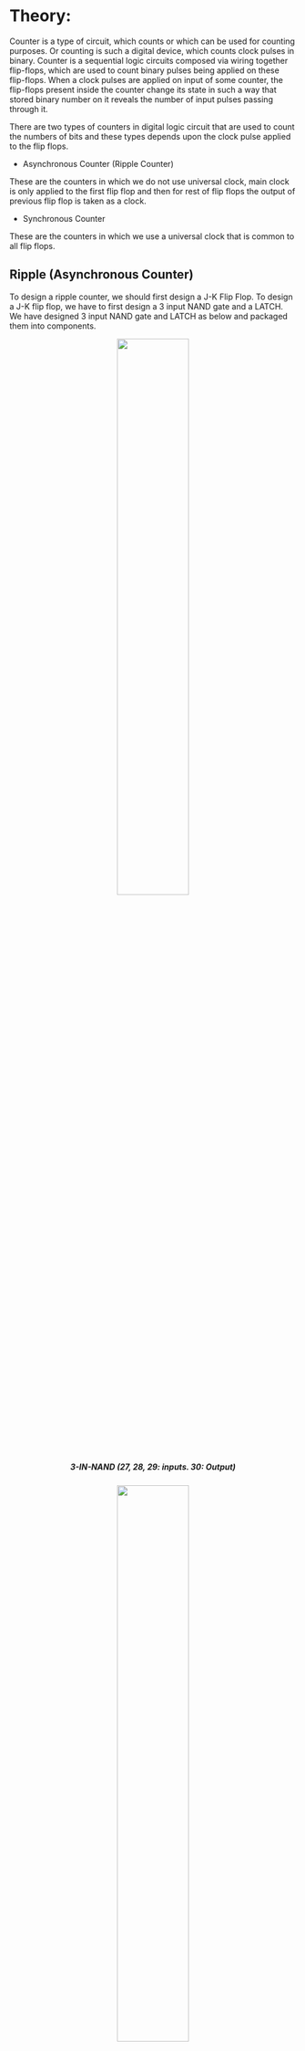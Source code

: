 # Theory:

Counter is a type of circuit, which counts or which can be used for counting purposes. Or counting is such a digital device, which counts clock pulses in binary. Counter is a sequential logic circuits composed via wiring together flip-flops, which are used to count binary pulses being applied on these flip-flops. When a clock pulses are applied on input of some counter, the flip-flops present inside the counter change its state in such a way that stored binary number on it reveals the number of input pulses passing through it.

There are two types of counters in digital logic circuit that are used to count the numbers of bits and these types depends upon the clock pulse applied to the flip flops.

- Asynchronous Counter (Ripple Counter)

These are the counters in which we do not use universal clock, main clock is only applied to the first flip flop and then for rest of flip flops the output of previous flip flop is taken as a clock.

- Synchronous Counter

These are the counters in which we use a universal clock that is common to all flip flops. 

## Ripple (Asynchronous Counter)

To design a ripple counter, we should first design a J-K Flip Flop. To design a J-K flip flop, we have to first design a 3 input NAND gate and a LATCH. We have designed 3 input NAND gate and LATCH as below and packaged them into components.

    
<center>
<img src="./images/E8p1.png" style="width:50%">

##### 3-IN-NAND (27, 28, 29: inputs. 30: Output)  		
</center>




<center>
<img src="./images/E8p2.png" style="width:50%">

##### LATCH
</center>



Using the 3-In-NAND and LATCH, we have designed J-K-FlipFlop as below. Then packaged it into component.
<center>
<img src="./images/E8p3.png" style="width:50%">

##### J-K-FlipFLop (83, 84: Inputs. 85, 86: Outputs)
</center>



Now using the J-K-FlipFLop, we have designed the ripple counter as below.

## 3 Bit Ripple Counter
***LSB: 191 MSB: 193***

### Clock 1: 
<center>
<img src="./images/E8p4.png" style="width:50%">

##### Number: 000
</center>



### Clock 2:

<center>
<img src="./images/E8p5.png" style="width:50%">

##### Number: 001
</center>

### Clock 3:

<center>
<img src="./images/E8p6.png" style="width:50%">

##### Number: 010
</center>

### Clock 4:

<center>
<img src="./images/E8p7.png" style="width:50%">

##### Number: 011
</center>

### Clock 5:

<center>
<img src="./images/E8p8.png" style="width:50%">

##### Number: 100
</center>

### Clock 6:

<center>
<img src="./images/E8p9.png" style="width:50%">

##### Number: 101
</center>

### Clock 7:

<center>
<img src="./images/E8p10.png" style="width:50%">

##### Number: 110
</center>


### Clock 8:

<center>
<img src="./images/E8p11.png" style="width:50%">

##### Number: 111
</center>

### Clock 9: (Back to initial state)


<center>
<img src="./images/E8p12.png" style="width:50%">

##### Number: 000
</center>


## 3-Bit synchronous Counter

Using J-K-FlipFlop and AND gate we can design asynchronous counters as below.

***204: LSB, 206: MSB***

### Clock 1:

<center>
<img src="./images/E8p13.png" style="width:50%">

##### Number: 111
</center>

### Clock 2:

<center>
<img src="./images/E8p14.png" style="width:50%">

##### Number: 110
</center>

### Clock 3:

<center>
<img src="./images/E8p15.png" style="width:50%">

##### Number: 101
</center>

### Clock 4:

<center>
<img src="./images/E8p16.png" style="width:50%">

##### Number: 100
</center>

### Clock 5:

<center>
<img src="./images/E8p17.png" style="width:50%">

##### Number: 011
</center>

### Clock 6:

<center>
<img src="./images/E8p18.png" style="width:50%">

##### Number: 010
</center>

### Clock 7:

<center>
<img src="./images/E8p19.png" style="width:50%">

##### Number: 001
</center>

### Clock 8:

<center>
<img src="./images/E8p20.png" style="width:50%">

##### Number: 000
</center>

### Clock 9: (Back to initial state)

<center>
<img src="./images/E8p21.png" style="width:50%">

##### Number: 111
</center>
